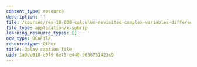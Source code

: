 ```yaml
---
content_type: resource
description: ''
file: /courses/res-18-008-calculus-revisited-complex-variables-differential-equations-and-linear-algebra-fall-2011/1a3dc018e9f96e75e4409656731423c9_ZYf0tz9oVz8.srt
file_type: application/x-subrip
learning_resource_types: []
ocw_type: OCWFile
resourcetype: Other
title: 3play caption file
uid: 1a3dc018-e9f9-6e75-e440-9656731423c9
---
```

